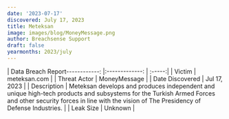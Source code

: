 ```yaml
---
date: '2023-07-17'
discovered: July 17, 2023
title: Meteksan
image: images/blog/MoneyMessage.png
author: Breachsense Support
draft: false
yearmonths: 2023/july
---
```


| Data Breach Report------------:     |:-------------:    | :-----:|
| Victim      | meteksan.com      | 
| Threat Actor      | MoneyMessage      | 
| Date Discovered      | Jul 17, 2023      | 
| Description      | Meteksan develops and produces independent and unique high-tech products and subsystems for the Turkish Armed Forces and other security forces in line with the vision of The Presidency of Defense Industries.      | 
| Leak Size      | Unknown      | 

